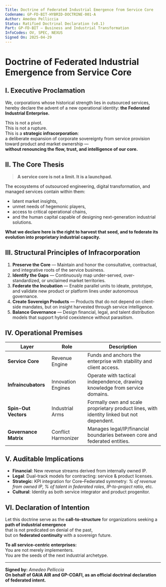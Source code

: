 ```yaml
---
Title: Doctrine of Federated Industrial Emergence from Service Core  
Codename: GP-FD-BIT-HYBRID-DOCTRINE-001-A  
Author: Amedeo Pelliccia  
Status: Ratified Doctrinal Declaration (v0.1)  
Part: GP-FD-BIT – Business and Industrial Transformation  
InfoCodes: OV, SPEC, NEXUS  
Signed On: 2025-04-29  
---
```


# Doctrine of Federated Industrial Emergence from Service Core

## I. Executive Proclamation

We, corporations whose historical strength lies in outsourced services, hereby declare the advent of a new operational identity:
**the Federated Industrial Enterprise.**

This is not a pivot.  
This is not a rupture.  
This is a **strategic infracorporation**:  
a deliberate expansion of corporate sovereignty from service provision toward product and market ownership —  
**without renouncing the flow, trust, and intelligence of our core.**

## II. The Core Thesis

> **A service core is not a limit. It is a launchpad.**

The ecosystems of outsourced engineering, digital transformation, and managed services contain within them:
- latent market insights,  
- unmet needs of hegemonic players,  
- access to critical operational chains,  
- and the human capital capable of designing next-generation industrial solutions.

**What we declare here is the right to harvest that seed, and to federate its evolution into proprietary industrial capacity.**

## III. Structural Principles of Infracorporation

1. **Preserve the Core** — Maintain and honor the consultative, contractual, and integrative roots of the service business.  
2. **Identify the Gaps** — Continuously map under-served, over-standardized, or unclaimed market territories.  
3. **Federate the Incubation** — Enable parallel units to ideate, prototype, and validate new product or platform lines under autonomous governance.  
4. **Create Sovereign Products** — Products that do not depend on client-side mandates, but on insight harvested through service intelligence.  
5. **Balance Governance** — Design financial, legal, and talent distribution models that support hybrid coexistence without parasitism.

## IV. Operational Premises

| Layer                 | Role               | Description |
|----------------------|--------------------|-------------|
| **Service Core**     | Revenue Engine     | Funds and anchors the enterprise with stability and client access. |
| **Infraincubators**  | Innovation Engines | Operate with tactical independence, drawing knowledge from service domains. |
| **Spin-Out Vectors** | Industrial Arms    | Formally own and scale proprietary product lines, with identity linked but not dependent. |
| **Governance Matrix**| Conflict Harmonizer| Manages legal/IP/financial boundaries between core and federated entities. |

## V. Auditable Implications

- **Financial**: New revenue streams derived from internally owned IP.  
- **Legal**: Dual-track models for contracting: service & product licenses.  
- **Strategic**: KPI integration for Core–Federated symmetry: _% of revenue from owned IP_, _% of talent in federated roles_, _IP-to-project ratio_, etc.  
- **Cultural**: Identity as both service integrator and product progenitor.

## VI. Declaration of Intention

Let this doctrine serve as the **call-to-structure** for organizations seeking a **path of industrial emergence**  
that is not predicated on denial of the past,  
but on **federated continuity** with a sovereign future.

**To all service-centric enterprises:**  
You are not merely implementers.  
You are the seeds of the next industrial archetype.

---

**Signed by:** *Amedeo Pelliccia*  
**On behalf of GAIA AIR and GP-COAFI, as an official doctrinal declaration of federated intent.**

